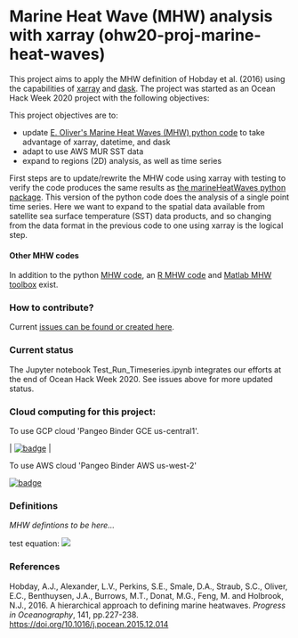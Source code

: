 # Marine Heat Wave (MHW) analysis with xarray (ohw20-proj-marine-heat-waves)

This project aims to apply the MHW definition of Hobday et al. (2016) using the capabilities of [xarray](https://xarray.pydata.org/en/stable/) and [dask](https://dask.org/). The project was started as an Ocean Hack Week 2020 project with the following objectives:

This project objectives are to:
- update [E. Oliver's Marine Heat Waves (MHW) python code](https://github.com/ecjoliver/marineHeatWaves) to take advantage of xarray, datetime, and dask
- adapt to use AWS MUR SST data
- expand to regions (2D) analysis, as well as time series

First steps are to update/rewrite the MHW code using xarray with testing to verify the code produces the same results as [the marineHeatWaves python package](https://github.com/ecjoliver/marineHeatWaves). This version of the python code does the analysis of a single point time series. Here we want to expand to the spatial data available from satellite sea surface temperature (SST) data products, and so changing from the data format in the previous code to one using xarray is the logical step. 

#### Other MHW codes 
In addition to the python [MHW code](https://github.com/ecjoliver/marineHeatWaves), an [R MHW code](https://cran.r-project.org/web/packages/RmarineHeatWaves/index.html) and [Matlab MHW toolbox](https://github.com/ZijieZhaoMMHW/m_mhw1.0) exist. 

### How to contribute? 

Current [issues can be found or created here](https://github.com/oceanhackweek/ohw20-proj-marine-heat-waves/issues). 

### Current status

The Jupyter notebook  Test_Run_Timeseries.ipynb integrates our efforts at the end of Ocean Hack Week 2020. See issues above for more updated status.



### Cloud computing for this project:


To use GCP cloud 'Pangeo Binder GCE us-central1'.

| [![badge](https://img.shields.io/static/v1.svg?logo=Jupyter&label=Pangeo+Binder&message=GCE+us-central1&color=blue)](https://binder.pangeo.io/v2/gh/oceanhackweek/ohw20-proj-marine-heat-waves/master?urlpath=git-pull?repo=https://github.com/oceanhackweek/ohw20-proj-marine-heat-waves%26amp%3Burlpath=lab/tree/ohw20-proj-marine-heat-waves) |

To use AWS cloud 'Pangeo Binder AWS us-west-2'

[![badge](https://img.shields.io/static/v1.svg?logo=Jupyter&label=Pangeo+Binder&message=AWS+us-west-2&color=orange)](https://aws-uswest2-binder.pangeo.io/v2/gh/oceanhackweek/ohw20-proj-marine-heat-waves/master?urlpath=git-pull?repo=https://github.com/oceanhackweek/ohw20-proj-marine-heat-waves%26amp%3Burlpath=lab/tree/ohw20-proj-marine-heat-waves)

### Definitions

_MHW defintions to be here..._

test equation: <img src="https://render.githubusercontent.com/render/math?math=T_m\left(j\right)=\sum_{y=y_s}^{y_e}\sum_{d=j-5}^{j+5}\frac{T\left(y,d\right)}{11\left(y_e-y_s+1\right)}">


### References

Hobday, A.J., Alexander, L.V., Perkins, S.E., Smale, D.A., Straub, S.C., Oliver, E.C., Benthuysen, J.A., Burrows, M.T., Donat, M.G., Feng, M. and Holbrook, N.J., 2016. A hierarchical approach to defining marine heatwaves. _Progress in Oceanography_, 141, pp.227-238. https://doi.org/10.1016/j.pocean.2015.12.014
